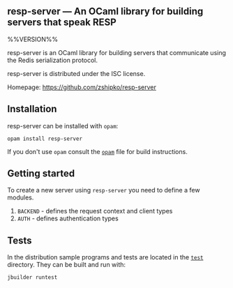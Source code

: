 resp-server — An OCaml library for building servers that speak RESP
-------------------------------------------------------------------------------
%%VERSION%%

resp-server is an OCaml library for building servers that communicate using the Redis serialization protocol.

resp-server is distributed under the ISC license.

Homepage: https://github.com/zshipko/resp-server

## Installation

resp-server can be installed with `opam`:

    opam install resp-server

If you don't use `opam` consult the [`opam`](opam) file for build
instructions.

## Getting started

To create a new server using `resp-server` you need to define a few modules.

1) `BACKEND` - defines the request context and client types
2) `AUTH` - defines authentication types

## Tests

In the distribution sample programs and tests are located in the
[`test`](test) directory. They can be built and run
with:

    jbuilder runtest
